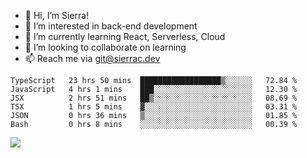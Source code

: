 - 👋 Hi, I’m Sierra!
- 👀 I’m interested in back-end development
- 🌱 I’m currently learning React, Serverless, Cloud
- 💞️ I’m looking to collaborate on learning
- 📫 Reach me via git@sierrac.dev

<!--START_SECTION:waka-->

```text
TypeScript   23 hrs 50 mins  ██████████████████▒░░░░░░   72.84 %
JavaScript   4 hrs 1 mins    ███░░░░░░░░░░░░░░░░░░░░░░   12.30 %
JSX          2 hrs 51 mins   ██▒░░░░░░░░░░░░░░░░░░░░░░   08.69 %
TSX          1 hrs 5 mins    ▓░░░░░░░░░░░░░░░░░░░░░░░░   03.31 %
JSON         0 hrs 36 mins   ▒░░░░░░░░░░░░░░░░░░░░░░░░   01.85 %
Bash         0 hrs 8 mins    ░░░░░░░░░░░░░░░░░░░░░░░░░   00.39 %
```

<!--END_SECTION:waka-->


![](https://hit.yhype.me/github/profile?user_id=7351311)

